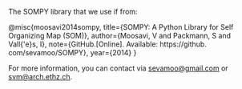 
The SOMPY library that we use if from:

@misc{moosavi2014sompy,
  title={SOMPY: A Python Library for Self Organizing Map (SOM)},
  author={Moosavi, V and Packmann, S and Vall{\'e}s, I},
  note={GitHub.[Online]. Available: https://github. com/sevamoo/SOMPY},
  year={2014}
}

For more information, you can contact via sevamoo@gmail.com or svm@arch.ethz.ch.
